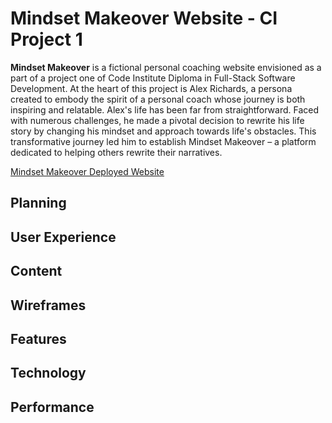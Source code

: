 # Mindset Makeover Website - CI Project 1

**Mindset Makeover** is a fictional personal coaching website envisioned as a part of a project one of Code Institute Diploma in Full-Stack Software Development. At the heart of this project is Alex Richards, a persona created to embody the spirit of a personal coach whose journey is both inspiring and relatable. Alex's life has been far from straightforward. Faced with numerous challenges, he made a pivotal decision to rewrite his life story by changing his mindset and approach towards life's obstacles. This transformative journey led him to establish Mindset Makeover – a platform dedicated to helping others rewrite their narratives.

[Mindset Makeover Deployed Website](https://patrickhladun.github.io/mindset-makeover/webinar.html)

## Planning
## User Experience
## Content
## Wireframes
## Features
## Technology
## Performance

